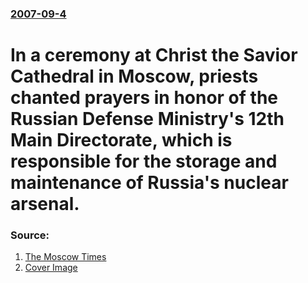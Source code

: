 ### [2007-09-4](/news/2007/09/4/index.md)

#  In a ceremony at Christ the Savior Cathedral in Moscow, priests chanted prayers in honor of the Russian Defense Ministry's 12th Main Directorate, which is responsible for the storage and maintenance of Russia's nuclear arsenal. 




### Source:

1. [The Moscow Times](http://www.moscowtimes.ru/stories/2007/09/05/002.html)
1. [Cover Image](http://moscowtimes.org/img/logo-big.png)
